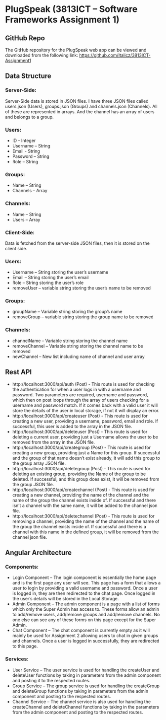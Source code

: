 # PlugSpeak (3813ICT – Software Frameworks Assignment 1)

## GitHub Repo
The GitHub repository for the PlugSpeak web app can be viewed and downloaded from the following link:
https://github.com/Italicz/3813ICT-Assignment1

## Data Structure

### Server-Side:
Server-Side data is stored in JSON files. I have three JSON files called users.json (Users), groups.json (Groups) and channels.json (Channels). All of these are represented in arrays. And the channel has an array of users and belongs to a group.
### Users:
* ID - Integer
* Username – String
* Email - String
* Password – String
* Role – String
### Groups:
* Name – String
* Channels – Array
### Channels:
* Name – String
* Users – Array

### Client-Side:
Data is fetched from the server-side JSON files, then it is stored on the client side. 
### Users:
* Username – String storing the user’s username
* Email – String storing the user’s email
* Role – String storing the user’s role
* removeUser – variable string storing the user’s name to be removed
### Groups:
* groupName – Variable string storing the group’s name
* removeGroup – variable string storing the group name to be removed
### Channels:
* channelName – Variable string storing the channel name
* removeChannel – Variable string storing the channel name to be removed
* newChannel – New list including name of channel and user array

## Rest API

* http://localhost:3000/api/auth (Post) - This route is used for checking the authentication for when a user logs in with a username and password. Two parameters are required, username and password, which then on post loops through the array of users checking for a username and password match. If it comes back with a valid user it will store the details of the user in local storage, if not it will display an error.
* http://localhost:3000/api/createuser (Post) - This route is used for creating a new user, providing a username, password, email and role. If successful, this user is added to the array in the JSON file. 
* http://localhost:3000/api/deleteuser (Post) - This route is used for deleting a current user, providing just a Username allows the user to be removed from the array in the JSON file.
* http://localhost:3000/api/creategroup (Post) - This route is used for creating a new group, providing just a Name for this group. If successful and the group of that name doesn’t exist already, it will add this group to the group array JSON file.
* http://localhost:3000/api/deletegroup (Post) - This route is used for deleting an existing group, providing the Name of the group to be deleted. If successful, and this group does exist, it will be removed from the group JSON file.
* http://localhost:3000/api/createchannel (Post) - This route is used for creating a new channel, providing the name of the channel and the name of the group the channel exists inside of. If successful and there isn’t a channel with the same name, it will be added to the channel json file.
* http://localhost:3000/api/deletechannel (Post) - This route is used for removing a channel, providing the name of the channel and the name of the group the channel exists inside of. If successful and there is a channel with this name in the defined group, it will be removed from the channel json file.

## Angular Architecture

### Components:
* Login Component – The login component is essentially the home page and is the first page any user will see. This page has a form that allows a user to login by providing a valid username and password. Once a user is logged in, they are then redirected to the chat page. Once logged in the user’s details will be stored in the Local Storage.
* Admin Component – The admin component is a page with a list of forms which only the Super Admin has access to. These forms allow an admin to add/remove users, add/remove groups and add/remove channels. No one else can see any of these forms on this page except for the Super Admin.
* Chat Component – The chat component is currently empty as it will mainly be used for Assignment 2 allowing users to chat in given groups and channels. Once a user is logged in successfully, they are redirected to this page.
### Services:
* User Service – The user service is used for handling the createUser and deleteUser functions by taking in parameters from the admin component and posting it to the respected routes.
* Group Service – The group service is used for handling the createGroup and deleteGroup functions by taking in parameters from the admin component and posting to the respected routes.
* Channel Service – The channel service is also used for handling the createChannel and deleteChannel functions by taking in the parameters from the admin component and posting to the respected routes.
